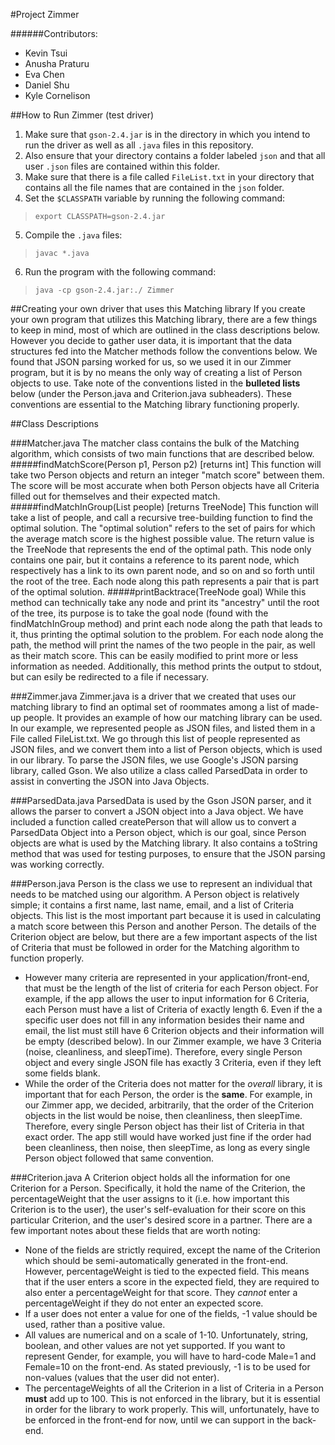 #Project Zimmer

######Contributors:
* Kevin Tsui
* Anusha Praturu
* Eva Chen
* Daniel Shu
* Kyle Cornelison

##How to Run Zimmer (test driver)

1. Make sure that `gson-2.4.jar` is in the directory in which you intend to
   run the driver as well as all `.java` files in this repository.
2. Also ensure that your directory contains a folder labeled `json` and that
   all user `.json` files are contained within this folder.
3. Make sure that there is a file called `FileList.txt` in your directory
   that contains all the file names that are contained in the `json` folder.
4. Set the `$CLASSPATH` variable by running the following command:
> `export CLASSPATH=gson-2.4.jar`
5. Compile the `.java` files:
> `javac *.java`
6. Run the program with the following command:
> `java -cp gson-2.4.jar:./ Zimmer`

##Creating your own driver that uses this Matching library
If you create your own program that utilizes this Matching library, there are a
few things to keep in mind, most of which are outlined in the class descriptions
below.
However you decide to gather user data, it is important that the data structures
fed into the Matcher methods follow the conventions below. We found that JSON
parsing worked for us, so we used it in our Zimmer program, but it is by no
means the only way of creating a list of Person objects to use.
Take note of the conventions listed in the **bulleted lists** below (under the
Person.java and Criterion.java subheaders). These conventions are essential to
the Matching library functioning properly.

##Class Descriptions

###Matcher.java
The matcher class contains the bulk of the Matching algorithm, which consists
of two main functions that are described below.
#####findMatchScore(Person p1, Person p2) [returns int]
This function will take two Person objects and return an integer "match score"
between them. The score will be most accurate when both Person objects have
all Criteria filled out for themselves and their expected match.
#####findMatchInGroup(List<Person> people) [returns TreeNode]
This function will take a list of people, and call a recursive tree-building
function to find the optimal solution. The "optimal solution" refers to the set
of pairs for which the average match score is the highest possible value. The
return value is the TreeNode that represents the end of the optimal path. This
node only contains one pair, but it contains a reference to its parent node, 
which respectively has a link to its own parent node, and so on and so forth
until the root of the tree. Each node along this path represents a pair that is
part of the optimal solution.
#####printBacktrace(TreeNode goal)
While this method can technically take any node and print its "ancestry" until
the root of the tree, its purpose is to take the goal node (found with the
findMatchInGroup method) and print each node along the path that leads to it,
thus printing the optimal solution to the problem. For each node along the
path, the method will print the names of the two people in the pair, as well
as their match score. This can be easily modified to print more or less
information as needed. Additionally, this method prints the output to stdout,
but can esily be redirected to a file if necessary.

###Zimmer.java
Zimmer.java is a driver that we created that uses our matching library to find
an optimal set of roommates among a list of made-up people. It provides an 
example of how our matching library can be used.
In our example, we represented people as JSON files, and listed them in a File
called FileList.txt. We go through this list of people represented as JSON
files, and we convert them into a list of Person objects, which is used in our
library. To parse the JSON files, we use Google's JSON parsing library, called
Gson. We also utilize a class called ParsedData in order to assist in converting
the JSON into Java Objects.

###ParsedData.java
ParsedData is used by the Gson JSON parser, and it allows the parser to convert
a JSON object into a Java object. We have included a function called 
createPerson that will allow us to convert a ParsedData Object into a Person 
object, which is our goal, since Person objects are what is used by the Matching
library. It also contains a toString method that was used for testing purposes,
to ensure that the JSON parsing was working correctly.

###Person.java
Person is the class we use to represent an individual that needs to be matched 
using our algorithm. A Person object is relatively simple; it contains a 
first name, last name, email, and a list of Criteria objects. This list is the
most important part because it is used in calculating a match score between this
Person and another Person. The details of the Criterion object are below, but
there are a few important aspects of the list of Criteria that must be followed
in order for the Matching algorithm to function properly.
   - However many criteria are represented in your application/front-end, that
     must be the length of the list of criteria for each Person object. For 
     example, if the app allows the user to input information for 6 Criteria, 
     each Person must have a list of Criteria of exactly length 6. Even if the
     a specific user does not fill in any information besides their name and
     email, the list must still have 6 Criterion objects and their information
     will be empty (described below). In our Zimmer example, we have 3 Criteria
     (noise, cleanliness, and sleepTime). Therefore, every single Person object
     and every single JSON file has exactly 3 Criteria, even if they left some
     fields blank.
   - While the order of the Criteria does not matter for the *overall* library,
     it is important that for each Person, the order is the **same**. For 
     example, in our Zimmer app, we decided, arbitrarily, that the order of the
     Criterion objects in the list would be noise, then cleanliness, then 
     sleepTime. Therefore, every single Person object has their list of Criteria
     in that exact order. The app still would have worked just fine if the 
     order had been cleanliness, then noise, then sleepTime, as long as every
     single Person object followed that same convention.
     
###Criterion.java
A Criterion object holds all the information for one Criterion for a Person.
Specifically, it hold the name of the Criterion, the percentageWeight that the
user assigns to it (i.e. how important this Criterion is to the user), the
user's self-evaluation for their score on this particular Criterion, and the
user's desired score in a partner. There are a few important notes about these
fields that are worth noting:
   - None of the fields are strictly required, except the name of the Criterion
     which should be semi-automatically generated in the front-end. However,
     percentageWeight is tied to the expected field. This means that if the user
     enters a score in the expected field, they are required to also enter a
     percentageWeight for that score. They *cannot* enter a percentageWeight
     if they do not enter an expected score.
   - If a user does not enter a value for one of the fields, -1 value should be
     used, rather than a positive value.
   - All values are numerical and on a scale of 1-10. Unfortunately, string,
     boolean, and other values are not yet supported. If you want to represent
     Gender, for example, you will have to hard-code Male=1 and Female=10 on
     the front-end. As stated previously, -1 is to be used for non-values 
     (values that the user did not enter).
   - The percentageWeights of all the Criterion in a list of Criteria in a 
     Person **must** add up to 100. This is not enforced in the library, but
     it is essential in order for the library to work properly. This will, 
     unfortunately, have to be enforced in the front-end for now, until we can
     support in the back-end.



